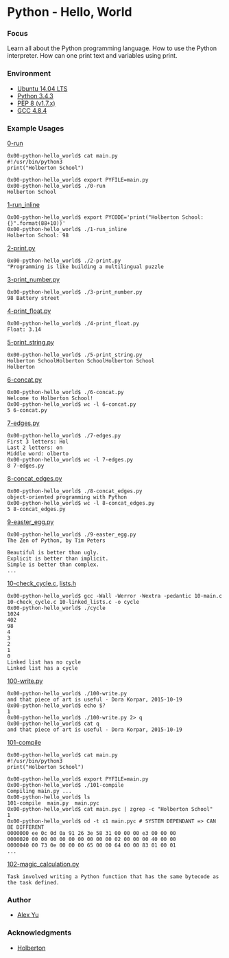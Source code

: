 # Python - Hello, World

### Focus
Learn all about the Python programming language. How to use the Python interpreter. How can one print text and variables using print.

### Environment
- [Ubuntu 14.04 LTS](http://releases.ubuntu.com/14.04/) 
- [Python 3.4.3](https://www.python.org/downloads/release/python-343/)
- [PEP 8 (v1.7.x)](https://pep8.readthedocs.io/en/release-1.7.x/intro.html)
- [GCC 4.8.4](https://www.gnu.org/software/gcc/gcc-4.8/)

### Example Usages

[0-run](0-run)
```
0x00-python-hello_world$ cat main.py 
#!/usr/bin/python3
print("Holberton School")

0x00-python-hello_world$ export PYFILE=main.py
0x00-python-hello_world$ ./0-run
Holberton School
```
[1-run_inline](1-run_inline)
```
0x00-python-hello_world$ export PYCODE='print("Holberton School: {}".format(88+10))'
0x00-python-hello_world$ ./1-run_inline 
Holberton School: 98
```
[2-print.py](2-print.py)
```
0x00-python-hello_world$ ./2-print.py 
"Programming is like building a multilingual puzzle
```
[3-print_number.py](3-print_number.py)
```
0x00-python-hello_world$ ./3-print_number.py
98 Battery street
```
[4-print_float.py](4-print_float.py)
```
0x00-python-hello_world$ ./4-print_float.py
Float: 3.14
```
[5-print_string.py](5-print_string.py)
```
0x00-python-hello_world$ ./5-print_string.py 
Holberton SchoolHolberton SchoolHolberton School
Holberton
```
[6-concat.py](6-concat.py)
```
0x00-python-hello_world$ ./6-concat.py
Welcome to Holberton School!
0x00-python-hello_world$ wc -l 6-concat.py
5 6-concat.py
```
[7-edges.py](7-edges.py)
```
0x00-python-hello_world$ ./7-edges.py
First 3 letters: Hol
Last 2 letters: on
Middle word: olberto
0x00-python-hello_world$ wc -l 7-edges.py
8 7-edges.py
```
[8-concat_edges.py](8-concat_edges.py)
```
0x00-python-hello_world$ ./8-concat_edges.py
object-oriented programming with Python
0x00-python-hello_world$ wc -l 8-concat_edges.py
5 8-concat_edges.py
```
[9-easter_egg.py](9-easter_egg.py)
```
0x00-python-hello_world$ ./9-easter_egg.py
The Zen of Python, by Tim Peters

Beautiful is better than ugly.
Explicit is better than implicit.
Simple is better than complex.
...
```
[10-check_cycle.c](10-check_cycle.c), [lists.h](lists.h)
```
0x00-python-hello_world$ gcc -Wall -Werror -Wextra -pedantic 10-main.c 10-check_cycle.c 10-linked_lists.c -o cycle
0x00-python-hello_world$ ./cycle 
1024
402
98
4
3
2
1
0
Linked list has no cycle
Linked list has a cycle
```
[100-write.py](100-write.py)
```
0x00-python-hello_world$ ./100-write.py
and that piece of art is useful - Dora Korpar, 2015-10-19
0x00-python-hello_world$ echo $?
1
0x00-python-hello_world$ ./100-write.py 2> q
0x00-python-hello_world$ cat q
and that piece of art is useful - Dora Korpar, 2015-10-19
```
[101-compile](101-compile)
```
0x00-python-hello_world$ cat main.py 
#!/usr/bin/python3
print("Holberton School")

0x00-python-hello_world$ export PYFILE=main.py
0x00-python-hello_world$ ./101-compile
Compiling main.py ...
0x00-python-hello_world$ ls
101-compile  main.py  main.pyc
0x00-python-hello_world$ cat main.pyc | zgrep -c "Holberton School"
1
0x00-python-hello_world$ od -t x1 main.pyc # SYSTEM DEPENDANT => CAN BE DIFFERENT
0000000 ee 0c 0d 0a 91 26 3e 58 31 00 00 00 e3 00 00 00
0000020 00 00 00 00 00 00 00 00 00 02 00 00 00 40 00 00
0000040 00 73 0e 00 00 00 65 00 00 64 00 00 83 01 00 01
...
```
[102-magic_calculation.py](102-magic_calculation.py)
```
Task involved writing a Python function that has the same bytecode as the task defined.
```

### Author
- [Alex Yu](https://github.com/AlexYu01)
### Acknowledgments
- [Holberton](https://www.holbertonschool.com/)
